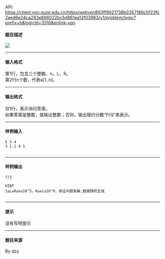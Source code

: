 API: https://client.vpn.nuist.edu.cn/https/webvpn893ff9021738b0357186c0f23fc2aed6e24ca283e886022bc5d861ea12f03963/v1/problem/logic?prefix=b&logicId=3316&enlink-vpn

#### 题目描述

![](../file/3316_0.jpg)

---

#### 输入格式

第1行，包含三个整数。n，L，R。  
第2行n个数，代表a\[1..n\]。

---

#### 输出格式

  
仅1行，表示询问答案。  
如果答案是整数，就输出整数；否则，输出既约分数“P/Q”来表示。

---

#### 样例输入
```
5 3 4
3 1 2 4 5


```

---

#### 样例输出
```
7/2

HINT
1≤L≤R≤n≤10^5，0≤ai≤10^9，保证问题有解,数据随机生成


```

---

#### 提示

没有写明提示

---

#### 题目来源

By dzy